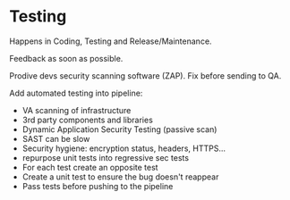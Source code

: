 # Testing

Happens in Coding, Testing and Release/Maintenance.

Feedback as soon as possible.

Prodive devs security scanning software (ZAP). Fix before sending to QA.

Add automated testing into pipeline:

- VA scanning of infrastructure
- 3rd party components and libraries
- Dynamic Application Security Testing (passive scan)
- SAST can be slow
- Security hygiene: encryption status, headers, HTTPS...
- repurpose unit tests into regressive sec tests
- For each test create an opposite test
- Create a unit test to ensure the bug doesn't reappear
- Pass tests before pushing to the pipeline
